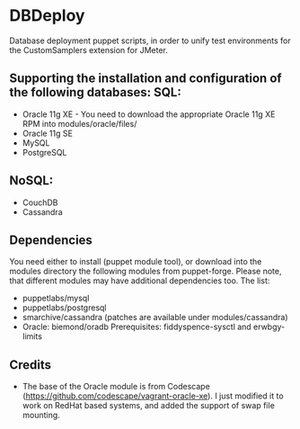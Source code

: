 DBDeploy
========

Database deployment puppet scripts, in order to unify test environments
for the CustomSamplers extension for JMeter.

Supporting the installation and configuration of the following databases:
SQL:
----
 + Oracle 11g XE - You need to download the appropriate Oracle 11g XE RPM into modules/oracle/files/
 + Oracle 11g SE
 + MySQL
 + PostgreSQL

NoSQL:
------
 + CouchDB
 + Cassandra

Dependencies
------------
You need either to install (puppet module tool), or download into the modules directory the following modules from puppet-forge. Please note, that different modules may have additional dependencies too.
The list: 
 + puppetlabs/mysql
 + puppetlabs/postgresql
 + smarchive/cassandra (patches are available under modules/cassandra)
 + Oracle: biemond/oradb Prerequisites: fiddyspence-sysctl and erwbgy-limits

Credits
-------
 + The base of the  Oracle module is from Codescape (https://github.com/codescape/vagrant-oracle-xe).
   I just modified it to work on RedHat based systems, and added the support of swap file mounting.
